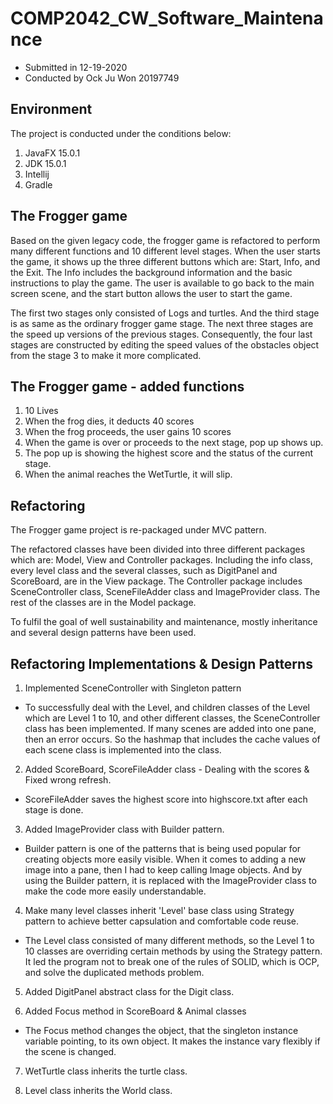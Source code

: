 # COMP2042_CW_Software_Maintenance
* Submitted in 12-19-2020
* Conducted by Ock Ju Won 20197749

## Environment
The project is conducted under the conditions below:

1. JavaFX 15.0.1
2. JDK 15.0.1
3. Intellij
4. Gradle

## The Frogger game
Based on the given legacy code, the frogger game is refactored to perform many different functions and 10 different level stages. When the user starts the game, it shows up the three different buttons which are: Start, Info, and the Exit. The Info includes the background information and the basic instructions to play the game. The user is available to go back to the main screen scene, and the start button allows the user to start the game.

The first two stages only consisted of Logs and turtles. And the third stage is as same as the ordinary frogger game stage. The next three stages are the speed up versions of the previous stages. Consequently, the four last stages are constructed by editing the speed values of the obstacles object from the stage 3 to make it more complicated.

## The Frogger game - added functions

1. 10 Lives
2. When the frog dies, it deducts 40 scores
3. When the frog proceeds, the user gains 10 scores
4. When the game is over or proceeds to the next stage, pop up shows up.
5. The pop up is showing the highest score and the status of the current stage.
6. When the animal reaches the WetTurtle, it will slip.

## Refactoring

The Frogger game project is re-packaged under MVC pattern.

The refactored classes have been divided into three different packages which are: Model, View and Controller packages. Including the info class, every level class and the several classes, such as DigitPanel and ScoreBoard, are in the View package. The Controller package includes SceneController class, SceneFileAdder class and ImageProvider class. The rest of the classes are in the Model package.

To fulfil the goal of well sustainability and maintenance, mostly inheritance and several design patterns have been used.

## Refactoring Implementations & Design Patterns

1. Implemented SceneController with Singleton pattern
* To successfully deal with the Level, and children classes of the Level which are Level 1 to 10, and other different classes, the SceneController class has been implemented. If many scenes are added into one pane, then an error occurs. So the hashmap that includes the cache values of each scene class is implemented into the class.

2. Added ScoreBoard, ScoreFileAdder class - Dealing with the scores & Fixed wrong refresh.
* ScoreFileAdder saves the highest score into highscore.txt after each stage is done.

3. Added ImageProvider class with Builder pattern.
* Builder pattern is one of the patterns that is being used popular for creating objects more easily visible. When it comes to adding a new image into a pane, then I had to keep calling Image objects. And by using the Builder pattern, it is replaced with the ImageProvider class to make the code more easily understandable.

4. Make many level classes inherit 'Level' base class using Strategy pattern to achieve better capsulation and comfortable code reuse.
* The Level class consisted of many different methods, so the Level 1 to 10 classes are overriding certain methods by using the Strategy pattern. It led the program not to break one of the rules of SOLID, which is OCP, and solve the duplicated methods problem.

5. Added DigitPanel abstract class for the Digit class.

6. Added Focus method in ScoreBoard & Animal classes
* The Focus method changes the object, that the singleton instance variable pointing, to its own object. It makes the instance vary flexibly if the scene is changed.

7. WetTurtle class inherits the turtle class.

8. Level class inherits the World class.
